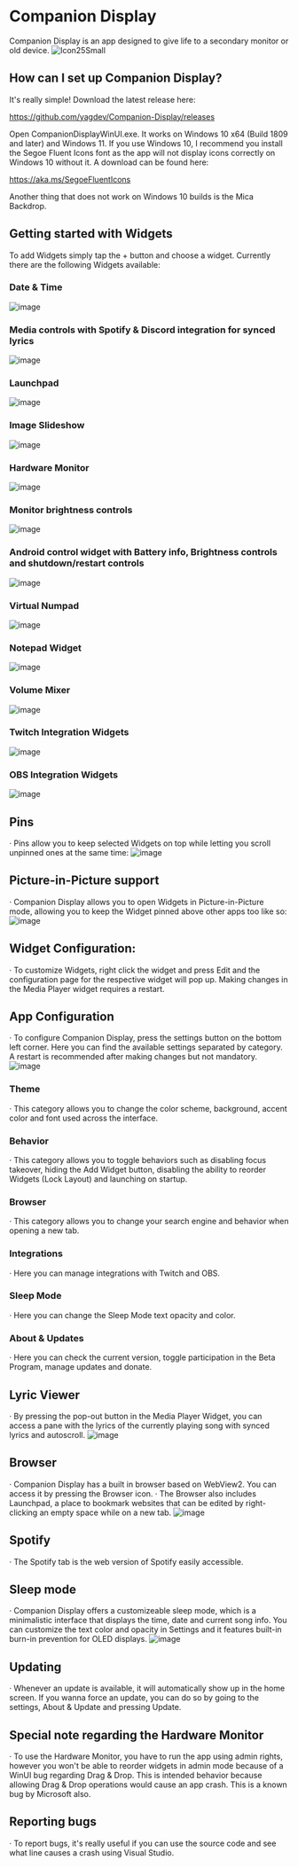# Companion Display
Companion Display is an app designed to give life to a secondary monitor or old device. 
![Icon25Small](https://github.com/user-attachments/assets/3720d677-13ba-4be8-a42a-882688473aee)

## How can I set up Companion Display?
It's really simple! Download the latest release here:

https://github.com/yagdev/Companion-Display/releases

Open CompanionDisplayWinUI.exe. It works on Windows 10 x64 (Build 1809 and later) and Windows 11.
If you use Windows 10, I recommend you install the Segoe Fluent Icons font as the app will not display icons correctly on Windows 10 without it. A download can be found here:

https://aka.ms/SegoeFluentIcons

Another thing that does not work on Windows 10 builds is the Mica Backdrop.

## Getting started with Widgets
To add Widgets simply tap the + button and choose a widget. Currently there are the following Widgets available:
### Date & Time
![image](https://github.com/user-attachments/assets/4383fc7a-5570-4545-a347-e13844eaaf07)
### Media controls with Spotify & Discord integration for synced lyrics
![image](https://github.com/user-attachments/assets/75f54a8b-3f0c-4036-912c-28a46c43ccbb)
### Launchpad
![image](https://github.com/yagdev/Companion-Display/assets/53407061/cb25992c-2238-4bb5-867b-ec7f8a9d9539)
### Image Slideshow
![image](https://github.com/yagdev/Companion-Display/assets/53407061/e14409e6-f7e5-4a1a-a336-3590dcbae7bc)
### Hardware Monitor
![image](https://github.com/user-attachments/assets/83a89f41-4730-481b-9755-4be5897ecfdb)
### Monitor brightness controls
![image](https://github.com/yagdev/Companion-Display/assets/53407061/4e160220-1a50-4a8d-a45a-dcd213a1e008)
### Android control widget with Battery info, Brightness controls and shutdown/restart controls
![image](https://github.com/yagdev/Companion-Display/assets/53407061/c73dcff6-49eb-4225-806d-e7b806fff960)
### Virtual Numpad
![image](https://github.com/yagdev/Companion-Display/assets/53407061/9e3903c3-d212-4712-881f-6bad3804e206)
### Notepad Widget
![image](https://github.com/user-attachments/assets/95724ebe-532a-4175-8a2e-4a2432029d7a)
### Volume Mixer
![image](https://github.com/user-attachments/assets/0819c656-2127-49db-9075-56bb372b3ad8)
### Twitch Integration Widgets
![image](https://github.com/user-attachments/assets/34715216-18c2-4209-8e32-29898a9736d9)
### OBS Integration Widgets
![image](https://github.com/user-attachments/assets/6617f1c9-94b6-4d22-8f61-793f8f90585b)

## Pins
· Pins allow you to keep selected Widgets on top while letting you scroll unpinned ones at the same time:
![image](https://github.com/user-attachments/assets/58dbbb64-e248-4fa5-8be6-b6c12d034fba)

## Picture-in-Picture support
· Companion Display allows you to open Widgets in Picture-in-Picture mode, allowing you to keep the Widget pinned above other apps too like so:
![image](https://github.com/user-attachments/assets/bdd342be-694c-48d7-9cfe-e58114d4cc91)

## Widget Configuration:
· To customize Widgets, right click the widget and press Edit and the configuration page for the respective widget will pop up. Making changes in the Media Player widget requires a restart.

## App Configuration
· To configure Companion Display, press the settings button on the bottom left corner. Here you can find the available settings separated by category. A restart is recommended after making changes but not mandatory.
![image](https://github.com/user-attachments/assets/9dbe0c72-1fa4-4a2a-841f-44859b9d731b)
### Theme
· This category allows you to change the color scheme, background, accent color and font used across the interface.
### Behavior
· This category allows you to toggle behaviors such as disabling focus takeover, hiding the Add Widget button, disabling the ability to reorder Widgets (Lock Layout) and launching on startup.
### Browser
· This category allows you to change your search engine and behavior when opening a new tab.
### Integrations
· Here you can manage integrations with Twitch and OBS.
### Sleep Mode
· Here you can change the Sleep Mode text opacity and color.
### About & Updates
· Here you can check the current version, toggle participation in the Beta Program, manage updates and donate.

## Lyric Viewer
· By pressing the pop-out button in the Media Player Widget, you can access a pane with the lyrics of the currently playing song with synced lyrics and autoscroll.
![image](https://github.com/user-attachments/assets/125c0431-e099-4562-9079-76516e0c65c2)

## Browser
· Companion Display has a built in browser based on WebView2. You can access it by pressing the Browser icon.
· The Browser also includes Launchpad, a place to bookmark websites that can be edited by right-clicking an empty space while on a new tab.
![image](https://github.com/user-attachments/assets/9b3e8d6e-d3fe-4b98-86b0-3c824b819151)

## Spotify
· The Spotify tab is the web version of Spotify easily accessible.

## Sleep mode
· Companion Display offers a customizeable sleep mode, which is a minimalistic interface that displays the time, date and current song info. You can customize the text color and opacity in Settings and it features built-in burn-in prevention for OLED displays.
![image](https://github.com/user-attachments/assets/b2c954df-bdb3-4d2a-8827-b82b9d193eab)

## Updating
· Whenever an update is available, it will automatically show up in the home screen. If you wanna force an update, you can do so by going to the settings, About & Update and pressing Update.

## Special note regarding the Hardware Monitor
· To use the Hardware Monitor, you have to run the app using admin rights, however you won't be able to reorder widgets in admin mode because of a WinUI bug regarding Drag & Drop. This is intended behavior because allowing Drag & Drop operations would cause an app crash. This is a known bug by Microsoft also.

## Reporting bugs
· To report bugs, it's really useful if you can use the source code and see what line causes a crash using Visual Studio.
